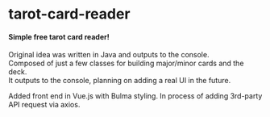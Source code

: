 # tarot-card-reader
<h4>Simple free tarot card reader!</h4>
<p>Original idea was written in Java and outputs to the console.<br>
Composed of just a few classes for building major/minor cards and the deck.<br>
It outputs to the console, planning on adding a real UI in the future.</p>
<p>Added front end in Vue.js with Bulma styling. In process of adding 3rd-party API request via axios.</p>

